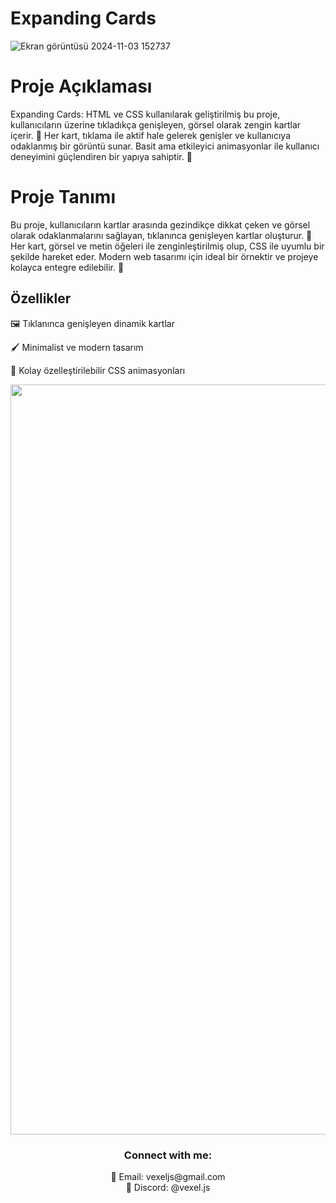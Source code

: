 # Expanding Cards
![Ekran görüntüsü 2024-11-03 152737](https://github.com/user-attachments/assets/7a497eac-3333-416c-879a-3761bda4a3d3)



# Proje Açıklaması

Expanding Cards: HTML ve CSS kullanılarak geliştirilmiş bu proje, kullanıcıların üzerine tıkladıkça genişleyen, görsel olarak zengin kartlar içerir. 🌟 Her kart, tıklama ile aktif hale gelerek genişler ve kullanıcıya odaklanmış bir görüntü sunar. Basit ama etkileyici animasyonlar ile kullanıcı deneyimini güçlendiren bir yapıya sahiptir. 🎨

# Proje Tanımı
Bu proje, kullanıcıların kartlar arasında gezindikçe dikkat çeken ve görsel olarak odaklanmalarını sağlayan, tıklanınca genişleyen kartlar oluşturur. 💫 Her kart, görsel ve metin öğeleri ile zenginleştirilmiş olup, CSS ile uyumlu bir şekilde hareket eder. Modern web tasarımı için ideal bir örnektir ve projeye kolayca entegre edilebilir. 📂

## Özellikler

🖼️ Tıklanınca genişleyen dinamik kartlar

🖌️ Minimalist ve modern tasarım

🌈 Kolay özelleştirilebilir CSS animasyonları


<div align="center">
  <a href="https://github.com/SabanGnc">
    <img src="https://github.com/SabanGnc/SabanGnc/assets/139702707/cc75e47a-eda0-498f-bc38-1a9a3e6ea37c" alt="Github Stats" width="1200">
  </a>
</div>


<h3 align="center">Connect with me:</h3> 
<p align="center">
  📧 Email: vexeljs@gmail.com<br>
  💬 Discord: @vexel.js<br>
</p>

